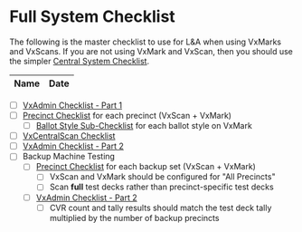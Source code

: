 # Full System Checklist

The following is the master checklist to use for L\&A when using VxMarks and VxScans. If you are not using VxMark and VxScan, then you should use the simpler [Central System Checklist](../election-manager-and-ballot-scanner-checklist.md).

| Name | Date |
| ---- | ---- |

* [ ] [VxAdmin Checklist - Part 1](vxadmin-checklist-part-1.md)
* [ ] [Precinct Checklist](precinct-vxscan-+-vxmark-checklist/) for each precinct (VxScan + VxMark)
  * [ ] [Ballot Style Sub-Checklist](precinct-vxscan-+-vxmark-checklist/per-ballot-style-per-vxmark-checklist.md) for each ballot style on VxMark
* [ ] [VxCentralScan Checklist](vxcentralscan-checklist.md)
* [ ] [VxAdmin Checklist - Part 2](vxadmin-checklist-part-2.md)
* [ ] Backup Machine Testing
  * [ ] [Precinct Checklist](precinct-vxscan-+-vxmark-checklist/) for each backup set (VxScan + VxMark)
    * [ ] VxScan and VxMark should be configured for "All Precincts"
    * [ ] Scan **full** test decks rather than precinct-specific test decks&#x20;
  * [ ] [VxAdmin Checklist - Part 2](vxadmin-checklist-part-2.md)
    * [ ] CVR count and tally results should match the test deck tally multiplied by the number of backup precincts
